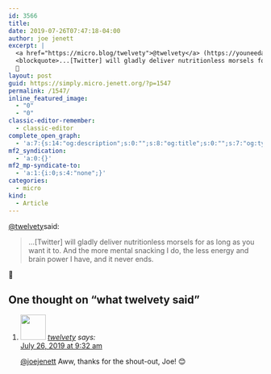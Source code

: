 ```yaml
---
id: 3566
title: 
date: 2019-07-26T07:47:18-04:00
author: joe jenett
excerpt: |
  <a href="https://micro.blog/twelvety">@twelvety</a> (https://youneedastereo.com/) said:
  <blockquote>...[Twitter] will gladly deliver nutritionless morsels for as long as you want it to. And the more mental snacking I do, the less energy and brain power I have, and it never ends.</blockquote>
  👏
layout: post
guid: https://simply.micro.jenett.org/?p=1547
permalink: /1547/
inline_featured_image:
  - "0"
  - "0"
classic-editor-remember:
  - classic-editor
complete_open_graph:
  - 'a:7:{s:14:"og:description";s:0:"";s:8:"og:title";s:0:"";s:7:"og:type";s:0:"";s:12:"twitter:card";s:7:"summary";s:15:"twitter:creator";s:0:"";s:19:"twitter:description";s:0:"";s:8:"og:image";s:0:"";}'
mf2_syndication:
  - 'a:0:{}'
mf2_mp-syndicate-to:
  - 'a:1:{i:0;s:4:"none";}'
categories:
  - micro
kind:
  - Article
---
```

[@twelvety](https://micro.blog/twelvety)said:

> ...[Twitter] will gladly deliver nutritionless morsels for as long as you want it to. And the more mental snacking I do, the less energy and brain power I have, and it never ends.

👏

<h2 id="comments-title">One thought on “<span>what twelvety said</span>”		</h2>


<ol class="commentlist">
<li class="comment even thread-even depth-1 u-comment h-cite h-entry p-comment" id="li-comment-432">
<article id="comment-432" class="comment " itemprop="comment" itemscope="" itemtype="http://schema.org/Comment">
<footer>
<address class="comment-author p-author author vcard hcard h-card" itemprop="creator" itemscope="" itemtype="http://schema.org/Person">
<img alt="" src="https://micro.blog/twelvety/avatar.jpg" srcset="https://micro.blog/twelvety/avatar.jpg 2x" class="avatar avatar-50 photo avatar-default local-avatar u-photo" itemprop="image" loading="lazy" width="50" height="50">				<cite class="fn p-name" itemprop="name"><a href="https://micro.blog/twelvety" rel="external nofollow ugc" class="u-url url">twelvety</a></cite> <span class="says">says:</span>					</address>
<!-- .comment-author .vcard -->

<div class="comment-meta commentmetadata">
<a href="https://micro.blog/twelvety/4716199"><time class="updated published dt-updated dt-published" datetime="2019-07-26T09:32:12-04:00" itemprop="datePublished dateModified dateCreated">
July 26, 2019 at 9:32 am						</time></a>
</div>
<!-- .comment-meta .commentmetadata -->
</footer>

<div class="comment-content e-content p-summary p-name" itemprop="text name description">
<p><a href="https://micro.blog/joejenett" rel="nofollow ugc">@joejenett</a> Aww, thanks for the shout-out, Joe! 😊</p></div></article></li></ol>